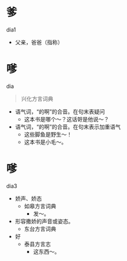 # 爹
dia1
- 父亲，爸爸（指称）

# 嗲
dia
> 兴化方言词典
- 语气词，“的啊”的合音。在句末表疑问
  - 这本书是哪个～？这话哿是他说～？
- 语气词，“的啊”的合音。在句末表示加重语气
  - 这些脚鱼是野生～！
  - 这本书是小毛～。

# 嗲
dia3
+ 娇声、娇态
  * 如皋方言词典
    - 发～。
+ 形容撒娇的声音或姿态。
  * 东台方言词典
+ 好
  * 泰县方言志
    - 这东西～。
